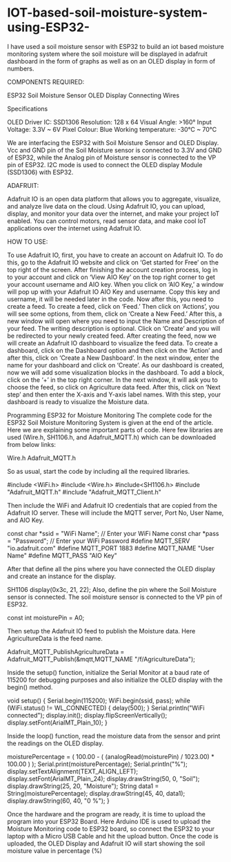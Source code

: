 # IOT-based-soil-moisture-system-using-ESP32-
I have used a soil moisture sensor with ESP32 to build an iot based moisture monitoring system where the soil moisture will be displayed in adafruit dashboard in the form of graphs as well as on an OLED display in form of numbers.

COMPONENTS REQUIRED:

ESP32
Soil Moisture Sensor
OLED Display
Connecting Wires

Specifications

OLED Driver IC: SSD1306
Resolution: 128 x 64
Visual Angle: >160°
Input Voltage: 3.3V ~ 6V
Pixel Colour: Blue
Working temperature: -30°C ~ 70°C

We are interfacing the ESP32 with Soil Moisture Sensor and OLED Display. Vcc and GND pin of the Soil Moisture sensor is connected to 3.3V and GND of ESP32, while the Analog pin of Moisture sensor is connected to the VP pin of ESP32. I2C mode is used to connect the OLED display Module (SSD1306) with ESP32.

ADAFRUIT:

Adafruit IO is an open data platform that allows you to aggregate, visualize, and analyze live data on the cloud. Using Adafruit IO, you can upload, display, and monitor your data over the internet, and make your project IoT enabled. You can control motors, read sensor data, and make cool IoT applications over the internet using Adafruit IO. 

HOW TO USE:

To use Adafruit IO, first, you have to create an account on Adafruit IO. To do this, go to the Adafruit IO website and click on ‘Get started for Free’ on the top right of the screen.
After finishing the account creation process, log in to your account and click on ‘View AIO Key’ on the top right corner to get your account username and AIO key.
When you click on ‘AIO Key,’ a window will pop up with your Adafruit IO AIO Key and username. Copy this key and username, it will be needed later in the code.
Now after this, you need to create a feed. To create a feed, click on ‘Feed.’ Then click on ‘Actions’, you will see some options, from them, click on ‘Create a New Feed.’
After this, a new window will open where you need to input the Name and Description of your feed. The writing description is optional.
Click on ‘Create’ and you will be redirected to your newly created feed.
After creating the feed, now we will create an Adafruit IO dashboard to visualize the feed data. To create a dashboard, click on the Dashboard option and then click on the ‘Action’ and after this, click on ‘Create a New Dashboard’.
In the next window, enter the name for your dashboard and click on ‘Create’.
As our dashboard is created, now we will add some visualization blocks in the dashboard. To add a block, click on the ‘+’ in the top right corner.
In the next window, it will ask you to choose the feed, so click on Agriculture data feed.
After this, click on ‘Next step’ and then enter the X-axis and Y-axis label names. With this step, your dashboard is ready to visualize the Moisture data.

 

Programming ESP32 for Moisture Monitoring
The complete code for the ESP32 Soil Moisture Monitoring System is given at the end of the article. Here we are explaining some important parts of code. Here few libraries are used (Wire.h, SH1106.h, and Adafruit_MQTT.h) which can be downloaded from below links:

Wire.h
Adafruit_MQTT.h
 

So as usual, start the code by including all the required libraries.

#include <WiFi.h>
#include <Wire.h>
#include<SH1106.h>
#include "Adafruit_MQTT.h"
#include "Adafruit_MQTT_Client.h"
 

Then include the WiFi and Adafruit IO credentials that are copied from the Adafruit IO server. These will include the MQTT server, Port No, User Name, and AIO Key.

const char *ssid =  "WiFi Name";     // Enter your WiFi Name
const char *pass =  "Password";  // Enter your WiFi Password
#define MQTT_SERV "io.adafruit.com"
#define MQTT_PORT 1883
#define MQTT_NAME "User Name"
#define MQTT_PASS "AIO Key"
 

After that define all the pins where you have connected the OLED display and create an instance for the display.

SH1106 display(0x3c, 21, 22);
Also, define the pin where the Soil Moisture sensor is connected. The soil moisture sensor is connected to the VP pin of ESP32.

const int moisturePin = A0;
 

Then setup the Adafruit IO feed to publish the Moisture data. Here AgricultureData is the feed name.

Adafruit_MQTT_PublishAgricultureData = Adafruit_MQTT_Publish(&mqtt,MQTT_NAME "/f/AgricultureData");
 

Inside the setup() function, initialize the Serial Monitor at a baud rate of 115200 for debugging purposes and also initialize the OLED display with the begin() method.

void setup()
{
  Serial.begin(115200);
  WiFi.begin(ssid, pass);
  while (WiFi.status() != WL_CONNECTED)
  {
    delay(500);
   }
  Serial.println("WiFi connected");
  display.init();
  display.flipScreenVertically();
  display.setFont(ArialMT_Plain_10);
}
 

Inside the loop() function, read the moisture data from the sensor and print the readings on the OLED display.

moisturePercentage = ( 100.00 - ( (analogRead(moisturePin) / 1023.00) * 100.00 ) );
Serial.print(moisturePercentage);
Serial.println("%");
display.setTextAlignment(TEXT_ALIGN_LEFT);
display.setFont(ArialMT_Plain_24);
display.drawString(50, 0, "Soil");
display.drawString(25, 20, "Moisture");
String data1 = String(moisturePercentage);
display.drawString(45, 40, data1);
display.drawString(60, 40, "0 %");
  }
 

Once the hardware and the program are ready, it is time to upload the program into your ESP32 Board. Here Arduino IDE is used to upload the Moisture Monitoring code to ESP32 board, so connect the ESP32 to your laptop with a Micro USB Cable and hit the upload button. Once the code is uploaded, the OLED Display and Adafruit IO will start showing the soil moisture value in percentage (%) 


